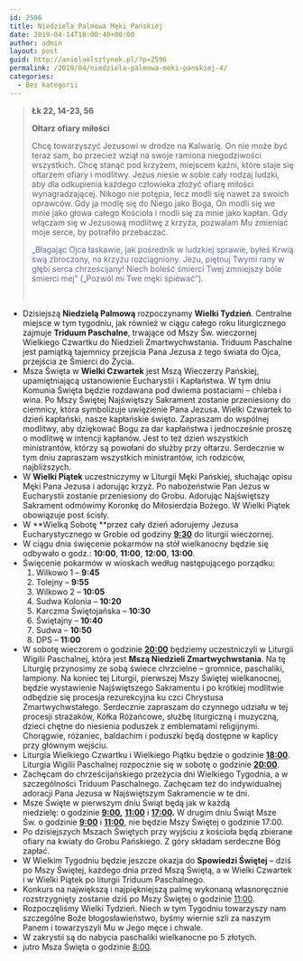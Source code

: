 ```yaml
---
id: 2596
title: Niedziela Palmowa Męki Pańskiej
date: 2019-04-14T18:00:40+00:00
author: admin
layout: post
guid: http://anielaolsztynek.pl/?p=2596
permalink: /2019/04/niedziela-palmowa-meki-panskiej-4/
categories:
  - Bez kategorii
---
```

> **Łk 22, 14-23, 56**
> 
> **Ołtarz ofiary miłości**
> 
> Chcę towarzyszyć Jezusowi w drodze na Kalwarię. On nie może być teraz sam, bo przecież wziął na swoje ramiona niegodziwości wszystkich. Chcę stanąć pod krzyżem, miejscem kaźni, które staje się ołtarzem ofiary i modlitwy. Jezus niesie w sobie cały rodzaj ludzki, aby dla odkupienia każdego człowieka złożyć ofiarę miłości wynagradzającej. Nikogo nie potępia, lecz modli się nawet za swoich oprawców. Gdy ja modlę się do Niego jako Boga, On modli się we mnie jako głowa całego Kościoła i modli się za mnie jako kapłan. Gdy włączam się w Jezusową modlitwę z krzyża, pozwalam Mu zmieniać moje serce, by potrafiło przebaczać.
> 
> <span style="color: #666699;">&#8222;Błagając Ojca łaskawie, jak pośrednik w ludzkiej sprawie, byłeś Krwią swą zbroczony, na krzyżu rozciągniony. Jezu, piętnuj Twymi rany w głębi serca chrześcijany! Niech boleść śmierci Twej zmniejszy bóle śmierci mej&#8221; (&#8222;Pozwól mi Twe męki śpiewać&#8221;).</span>
> 
> &nbsp;

  * Dzisiejszą **Niedzielą Palmową** rozpoczynamy **Wielki Tydzień**. Centralne miejsce w tym tygodniu, jak również w ciągu całego roku liturgicznego zajmuje **Triduum Paschalne**, trwające od Mszy Św. wieczornej Wielkiego Czwartku do Niedzieli Zmartwychwstania. Triduum Paschalne jest pamiątką tajemnicy przejścia Pana Jezusa z tego świata do Ojca, przejścia ze Śmierci do Życia.
  * Msza Święta w **Wielki Czwartek** jest Mszą Wieczerzy Pańskiej, upamiętniającą ustanowienie Eucharystii i Kapłaństwa. W tym dniu Komunia Święta będzie rozdawana pod dwiema postaciami – chleba i wina. Po Mszy Świętej Najświętszy Sakrament zostanie przeniesiony do ciemnicy, która symbolizuje uwięzienie Pana Jezusa. Wielki Czwartek to dzień kapłański, nasze kapłańskie święto. Zapraszam do wspólnej modlitwy, aby dziękować Bogu za dar kapłaństwa i jednocześnie proszę o modlitwę w intencji kapłanów. Jest to też dzień wszystkich ministrantów, którzy są powołani do służby przy ołtarzu. Serdecznie w tym dniu zapraszam wszystkich ministrantów, ich rodziców, najbliższych.
  * W **Wielki Piątek** uczestniczymy w Liturgii Męki Pańskiej, słuchając opisu Męki Pana Jezusa i adorując krzyż. Po nabożeństwie Pan Jezus w Eucharystii zostanie przeniesiony do Grobu. Adorując Najświętszy Sakrament odmówimy Koronkę do Miłosierdzia Bożego. W Wielki Piątek obowiązuje post ścisły.
  * W **Wielką Sobotę **przez cały dzień adorujemy Jezusa Eucharystycznego w Grobie od godziny <span style="text-decoration: underline;"><strong>9:30</strong></span> do liturgii wieczornej.
  * W ciągu dnia święcenie pokarmów na stół wielkanocny będzie się odbywało o godz.: **10:00**, **11:00**, **12:00**, **13:00**.
  * Święcenie pokarmów w wioskach według następującego porządku: 
      1. Wilkowo 1 – **9:45**
      2. Tolejny – **9:55**
      3. Wilkowo 2 – **10:05**
      4. Sudwa Kolonia – **10:20**
      5. Karczma Świętojańska – **10:30**
      6. Świętajny – **10:40**
      7. Sudwa – **10:50**
      8. DPS – **11:00**
  * W sobotę wieczorem o godzinie <span style="text-decoration: underline;"><strong>20:00</strong></span> będziemy uczestniczyli w Liturgii Wigilii Paschalnej, która jest **Mszą Niedzieli Zmartwychwstania**. Na tę Liturgię przynosimy ze sobą świece chrzcielne – gromnice, paschaliki, lampiony. Na koniec tej Liturgii, pierwszej Mszy Świętej wielkanocnej, będzie wystawienie Najświętszego Sakramentu i po krótkiej modlitwie odbędzie się procesja rezurekcyjna ku czci Chrystusa Zmartwychwstałego. Serdecznie zapraszam do czynnego udziału w tej procesji strażaków, Kółka Różańcowe, służbę liturgiczną i muzyczną, dzieci chętne do niesienia poduszek z emblematami religijnymi. Chorągwie, różaniec, baldachim i poduszki będą dostępne w kaplicy przy głównym wejściu.
  * Liturgia Wielkiego Czwartku i Wielkiego Piątku będzie o godzinie <span style="text-decoration: underline;"><strong>18:00</strong></span>. Liturgia Wigilii Paschalnej rozpocznie się w sobotę o godzinie <span style="text-decoration: underline;"><strong>20:00</strong></span>.
  * Zachęcam do chrześcijańskiego przeżycia dni Wielkiego Tygodnia, a w szczególności Triduum Paschalnego. Zachęcam też do indywidualnej adoracji Pana Jezusa w Najświętszym Sakramencie w te dni.
  * Msze Święte w pierwszym dniu Świąt będą jak w każdą niedzielę: o godzinie **<span style="text-decoration: underline;">9:00</span>,** <span style="text-decoration: underline;"><strong>11:00</strong></span> i **<span style="text-decoration: underline;">17:00</span>.** W drugim dniu Świąt Msze Św. o godzinie <span style="text-decoration: underline;"><strong>9:00</strong></span> i <span style="text-decoration: underline;"><strong>11:00</strong></span>, nie będzie Mszy Świętej o godzinie 17:00.
  * Po dzisiejszych Mszach Świętych przy wyjściu z kościoła będą zbierane ofiary na kwiaty do Grobu Pańskiego. Z góry składam serdeczne Bóg zapłać.
  * W Wielkim Tygodniu będzie jeszcze okazja do **Spowiedzi Świętej** – dziś po Mszy Świętej, każdego dnia przed Mszą Świętą, a w Wielki Czwartek i w Wielki Piątek po liturgii Triduum Paschalnego.
  * Konkurs na największą i najpiękniejszą palmę wykonaną własnoręcznie rozstrzygnięty zostanie dziś po Mszy Świętej o godzinie <span style="text-decoration: underline;">11:00</span>.
  * Rozpoczęliśmy Wielki Tydzień. Niech w tym Tygodniu towarzyszy nam szczególne Boże błogosławieństwo, byśmy wiernie szli za naszym Panem i towarzyszyli Mu w Jego męce i chwale.
  * W zakrystii są do nabycia paschaliki wielkanocne po 5 złotych.
  * jutro Msza Święta o godzinie <span style="text-decoration: underline;">8:00</span>.